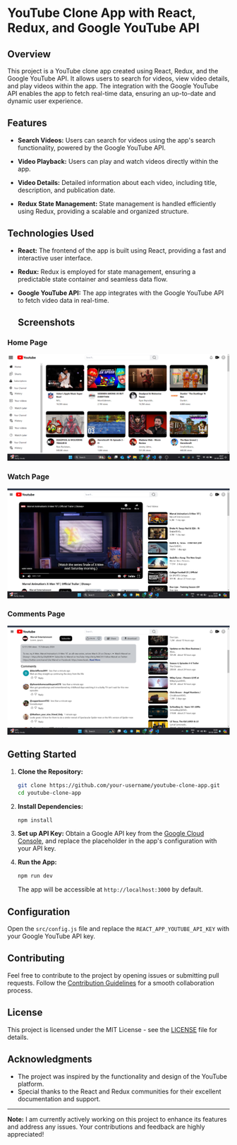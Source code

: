 # YouTube Clone App with React, Redux, and Google YouTube API

## Overview

This project is a YouTube clone app created using React, Redux, and the Google YouTube API. It allows users to search for videos, view video details, and play videos within the app. The integration with the Google YouTube API enables the app to fetch real-time data, ensuring an up-to-date and dynamic user experience.

## Features

- **Search Videos:** Users can search for videos using the app's search functionality, powered by the Google YouTube API.

- **Video Playback:** Users can play and watch videos directly within the app.

- **Video Details:** Detailed information about each video, including title, description, and publication date.

- **Redux State Management:** State management is handled efficiently using Redux, providing a scalable and organized structure.

## Technologies Used

- **React:** The frontend of the app is built using React, providing a fast and interactive user interface.

- **Redux:** Redux is employed for state management, ensuring a predictable state container and seamless data flow.

- **Google YouTube API:** The app integrates with the Google YouTube API to fetch video data in real-time.
  ## Screenshots

### Home Page
![Home Page](./src/assets/images/Homepage.png)

### Watch Page
![watch Page](./src/assets/images/Watchpage.png)

### Comments Page
![comments page](./src/assets/images/comments.png)

## Getting Started

1. **Clone the Repository:**
   ```bash
   git clone https://github.com/your-username/youtube-clone-app.git
   cd youtube-clone-app
   ```

2. **Install Dependencies:**
   ```bash
   npm install
   ```

3. **Set up API Key:**
   Obtain a Google API key from the [Google Cloud Console](https://console.cloud.google.com/), and replace the placeholder in the app's configuration with your API key.

4. **Run the App:**
   ```bash
   npm run dev
   ```

   The app will be accessible at `http://localhost:3000` by default.

## Configuration

Open the `src/config.js` file and replace the `REACT_APP_YOUTUBE_API_KEY` with your Google YouTube API key.



## Contributing

Feel free to contribute to the project by opening issues or submitting pull requests. Follow the [Contribution Guidelines](CONTRIBUTING.md) for a smooth collaboration process.

## License

This project is licensed under the MIT License - see the [LICENSE](LICENSE) file for details.

## Acknowledgments

- The project was inspired by the functionality and design of the YouTube platform.
- Special thanks to the React and Redux communities for their excellent documentation and support.

---
**Note:** I am currently actively working on this project to enhance its features and address any issues. Your contributions and feedback are highly appreciated!
